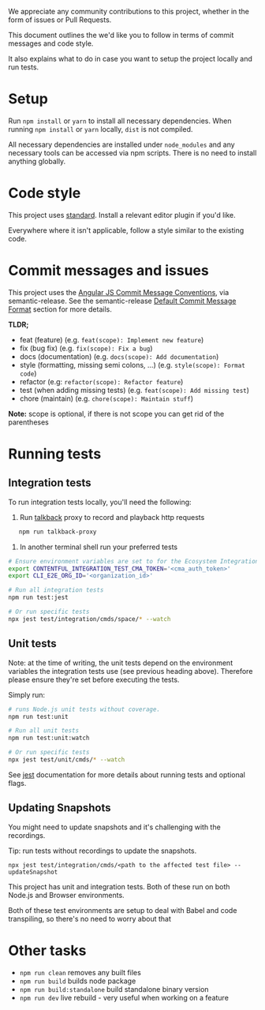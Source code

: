 We appreciate any community contributions to this project, whether in the form of issues or Pull Requests.

This document outlines the we'd like you to follow in terms of commit messages and code style.

It also explains what to do in case you want to setup the project locally and run tests.

# Setup

Run `npm install` or `yarn` to install all necessary dependencies. When running `npm install` or `yarn` locally, `dist` is not compiled.

All necessary dependencies are installed under `node_modules` and any necessary tools can be accessed via npm scripts. There is no need to install anything globally.

# Code style

This project uses [standard](https://github.com/feross/standard). Install a relevant editor plugin if you'd like.

Everywhere where it isn't applicable, follow a style similar to the existing code.

# Commit messages and issues

This project uses the [Angular JS Commit Message Conventions](https://docs.google.com/document/d/1QrDFcIiPjSLDn3EL15IJygNPiHORgU1_OOAqWjiDU5Y/edit), via semantic-release. See the semantic-release [Default Commit Message Format](https://github.com/semantic-release/semantic-release#default-commit-message-format) section for more details.

**TLDR;**

- feat (feature) (e.g. `feat(scope): Implement new feature`)
- fix (bug fix) (e.g. `fix(scope): Fix a bug`)
- docs (documentation) (e.g. `docs(scope): Add documentation`)
- style (formatting, missing semi colons, …) (e.g. `style(scope): Format code`)
- refactor (e.g: `refactor(scope): Refactor feature`)
- test (when adding missing tests) (e.g. `feat(scope): Add missing test`)
- chore (maintain) (e.g. `chore(scope): Maintain stuff`)

**Note:** scope is optional, if there is not scope you can get rid of the parentheses

# Running tests

## Integration tests

To run integration tests locally, you'll need the following:

1. Run [talkback](https://github.com/ijpiantanida/talkback) proxy to record and playback http requests
```sh
   npm run talkback-proxy
```
1. In another terminal shell run your preferred tests
```sh
# Ensure environment variables are set to for the Ecosystem Integration Test Org (`Contentful - Ecosystem (for integration test org)` in password vault)
export CONTENTFUL_INTEGRATION_TEST_CMA_TOKEN='<cma_auth_token>'
export CLI_E2E_ORG_ID='<organization_id>'

# Run all integration tests
npm run test:jest

# Or run specific tests
npx jest test/integration/cmds/space/* --watch
```

## Unit tests

Note: at the time of writing, the unit tests depend on the environment variables the integration tests use (see previous heading above). Therefore please ensure they're set before executing the tests. 

Simply run:

```sh
# runs Node.js unit tests without coverage.
npm run test:unit

# Run all unit tests
npm run test:unit:watch

# Or run specific tests
npx jest test/unit/cmds/* --watch
```

See [jest](https://jestjs.io/) documentation for more details about running tests and optional flags.

## Updating Snapshots

You might need to update snapshots and it's challenging with the recordings.

Tip: run tests without recordings to update the snapshots.

```
npx jest test/integration/cmds/<path to the affected test file> --updateSnapshot
```

This project has unit and integration tests. Both of these run on both Node.js and Browser environments.

Both of these test environments are setup to deal with Babel and code transpiling, so there's no need to worry about that

# Other tasks

- `npm run clean` removes any built files
- `npm run build` builds node package
- `npm run build:standalone` build standalone binary version
- `npm run dev` live rebuild - very useful when working on a feature
